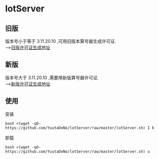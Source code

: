 # lotServer

## 旧版
版本号小于等于 3.11.20.10 ,可用旧版本算号器生成许可证.      
-->[旧版许可证生成地址](https://moeclub.azurewebsites.net/)    

## 新版
版本号大于 3.11.20.10 ,需要用新版算号器许可证.      
-->[新版许可证生成地址](https://lotserver.tty1.dev/20991231/SERIAL_NUM)    

## 使用

安装
```
bash <(wget -qO- https://github.com/YuutaDoNo/lotServer/raw/master/lotServer.sh) I b
```

卸载
```
bash <(wget -qO- https://github.com/YuutaDoNo/lotServer/raw/master/lotServer.sh) u
```
